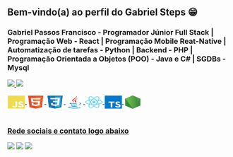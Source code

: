 ## Bem-vindo(a) ao perfil do Gabriel Steps 😁

### Gabriel Passos Francisco - Programador Júnior Full Stack | Programação Web - React | Programação Mobile Reat-Native | Automatização de tarefas - Python | Backend - PHP | Programação Orientada a Objetos (POO) - Java e C# | SGDBs - Mysql 
 <div>
   <a href="https://github.com/Gabriel-Steps">
   <img height="180em" src="https://github-readme-stats.vercel.app/api?username=Gabriel-Steps&show_icons=true&theme=tokyonight&include_all_commits=true&count_private=true"/>
   <img height="180em" src="https://github-readme-stats.vercel.app/api/top-langs/?username=Gabriel-Steps&layout=compact&langs_count=6&theme=tokyonight"/>
</div>
    
<div style="display: inline_block"><br>
  <img align="center" alt="Js" height="30" width="40" src="https://raw.githubusercontent.com/devicons/devicon/master/icons/javascript/javascript-plain.svg">
  <img align="center" alt="HTML" height="30" width="40" src="https://raw.githubusercontent.com/devicons/devicon/master/icons/html5/html5-original.svg">
  <img align="center" alt="CSS" height="30" width="40" src="https://raw.githubusercontent.com/devicons/devicon/master/icons/css3/css3-original.svg">
  <img align="center" alt="JAVA" height="30" width="40" src="https://raw.githubusercontent.com/devicons/devicon/master/icons/java/java-original.svg">
  <img align="center" alt="REACT" height="30" width="40" src="https://raw.githubusercontent.com/devicons/devicon/master/icons/react/react-original.svg">
  <img align="center" alt="TYPESCRIPTY" height="30" width="40" src="https://raw.githubusercontent.com/devicons/devicon/master/icons/typescript/typescript-original.svg">
  <img align="center" alt="NODE" height="30" width="40" src="https://raw.githubusercontent.com/devicons/devicon/master/icons/nodejs/nodejs-original.svg">
</div>
 
<br>
 
### Rede sociais e contato logo abaixo
 
<div> 
 <a href="https://discord.com/users/738461137762386001" target="_blank"><img src="https://img.shields.io/badge/Discord-7289DA?style=for-the-badge&logo=discord&logoColor=white" target="_blank"></a> 
  <a href = "mailto:gabrielpassosfrancisco@gmail.com"><img src="https://img.shields.io/badge/-Gmail-%23333?style=for-the-badge&logo=gmail&logoColor=white" target="_blank"></a>
  <a href="www.linkedin.com/in/gabriel-passos-francisco-3713a4277" target="_blank"><img src="https://img.shields.io/badge/-LinkedIn-%230077B5?style=for-the-badge&logo=linkedin&logoColor=white" target="_blank"></a>
</div>
